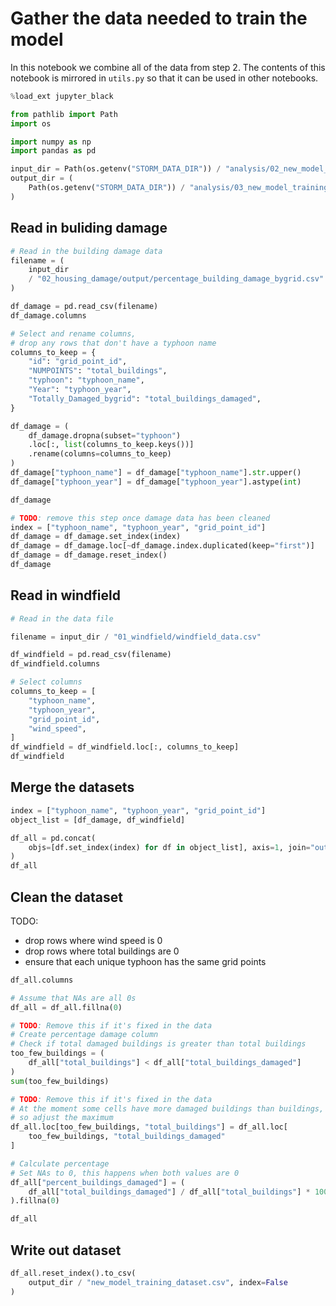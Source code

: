# Gather the data needed to train the model

In this notebook we combine all of the data from
step 2. The contents of this notebook is mirrored
in `utils.py` so that it can be used in other notebooks.

```python
%load_ext jupyter_black
```

```python
from pathlib import Path
import os

import numpy as np
import pandas as pd
```

```python
input_dir = Path(os.getenv("STORM_DATA_DIR")) / "analysis/02_new_model_input"
output_dir = (
    Path(os.getenv("STORM_DATA_DIR")) / "analysis/03_new_model_training"
)
```

## Read in buliding damage

```python
# Read in the building damage data
filename = (
    input_dir
    / "02_housing_damage/output/percentage_building_damage_bygrid.csv"
)

df_damage = pd.read_csv(filename)
df_damage.columns
```

```python
# Select and rename columns,
# drop any rows that don't have a typhoon name
columns_to_keep = {
    "id": "grid_point_id",
    "NUMPOINTS": "total_buildings",
    "typhoon": "typhoon_name",
    "Year": "typhoon_year",
    "Totally_Damaged_bygrid": "total_buildings_damaged",
}

df_damage = (
    df_damage.dropna(subset="typhoon")
    .loc[:, list(columns_to_keep.keys())]
    .rename(columns=columns_to_keep)
)
df_damage["typhoon_name"] = df_damage["typhoon_name"].str.upper()
df_damage["typhoon_year"] = df_damage["typhoon_year"].astype(int)

df_damage
```

```python
# TODO: remove this step once damage data has been cleaned
index = ["typhoon_name", "typhoon_year", "grid_point_id"]
df_damage = df_damage.set_index(index)
df_damage = df_damage.loc[~df_damage.index.duplicated(keep="first")]
df_damage = df_damage.reset_index()
df_damage
```

## Read in windfield

```python
# Read in the data file

filename = input_dir / "01_windfield/windfield_data.csv"

df_windfield = pd.read_csv(filename)
df_windfield.columns
```

```python
# Select columns
columns_to_keep = [
    "typhoon_name",
    "typhoon_year",
    "grid_point_id",
    "wind_speed",
]
df_windfield = df_windfield.loc[:, columns_to_keep]
df_windfield
```

## Merge the datasets

```python
index = ["typhoon_name", "typhoon_year", "grid_point_id"]
object_list = [df_damage, df_windfield]

df_all = pd.concat(
    objs=[df.set_index(index) for df in object_list], axis=1, join="outer"
)
df_all
```

## Clean the dataset

TODO:

- drop rows where wind speed is 0
- drop rows where total buildings are 0
- ensure that each unique typhoon has the same grid points

```python
df_all.columns
```

```python
# Assume that NAs are all 0s
df_all = df_all.fillna(0)
```

```python
# TODO: Remove this if it's fixed in the data
# Create percentage damage column
# Check if total damaged buildings is greater than total buildings
too_few_buildings = (
    df_all["total_buildings"] < df_all["total_buildings_damaged"]
)
sum(too_few_buildings)
```

```python
# TODO: Remove this if it's fixed in the data
# At the moment some cells have more damaged buildings than buildings,
# so adjust the maximum
df_all.loc[too_few_buildings, "total_buildings"] = df_all.loc[
    too_few_buildings, "total_buildings_damaged"
]
```

```python
# Calculate percentage
# Set NAs to 0, this happens when both values are 0
df_all["percent_buildings_damaged"] = (
    df_all["total_buildings_damaged"] / df_all["total_buildings"] * 100
).fillna(0)
```

```python
df_all
```

## Write out dataset

```python
df_all.reset_index().to_csv(
    output_dir / "new_model_training_dataset.csv", index=False
)
```
